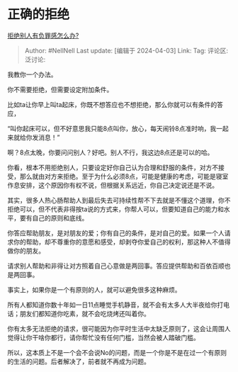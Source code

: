 # 正确的拒绝

[拒绝别人有负罪感怎么办?](https://www.zhihu.com/question/518756114/answer/3453008080)

> Author: #NellNell
> Last update: [编辑于 2024-04-03]
> Link:
> Tag:
> 评论区:
> 泛讨论:

我教你一个办法。

你不需要拒绝，但需要设定附加条件。

比如ta让你早上叫ta起床，你既不想答应也不想拒绝，那么你就可以有条件的答应，

“叫你起床可以，但不好意思我只能8点叫你，放心，每天闹铃8点准时响，我一起来就给你发消息！”

啊？8点太晚，你要问问别人？好吧。别人不行，我这边8点还是可以的哈。

你看，根本不用拒绝别人，只要设定好你自己认为合理和舒服的条件，对方不接受，那么就由对方来拒绝。至于为什么必须8点，可能是健康的考虑，可能是寝室作息安排，这个原因你有权不说，但根据关系远近，你自己决定说还是不说。

其实，很多人热心肠帮助人到最后失去可持续性帮不下去就是不懂这个道理，你不拒绝可以，但不代表非得按ta说的方式来，你帮人可以，但要知道自己的能力和水平，要有自己的原则和底线。

你答应帮助朋友，是对朋友的爱；你有自己的条件，是对自己的爱。如果一个人请求你的帮助，却不尊重你的意愿和感受，却剥夺你爱自己的权利，那这种人不值得做你的朋友。

请求别人帮助和非得让对方照着自己心意做是两回事。答应提供帮助和百依百顺也是两回事。

事实上，如果你是一个有原则的人，就可以避免很多这种麻烦。

所有人都知道你数十年如一日11点睡觉手机静音，就不会有太多人大半夜给你打电话；朋友们都知道你吃素，就不会吃烧烤还叫着你。

你有太多无法拒绝的请求，很可能因为你平时生活中太缺乏原则了，这会让周围人觉得让你干啥你都行，请你帮忙没有任何门槛，当然会被人踏破门槛。

所以，这本质上不是一个会不会说No的问题，而是一个你是不是在过一个有原则的生活的问题。后者解决了，前者就不再成为问题。
